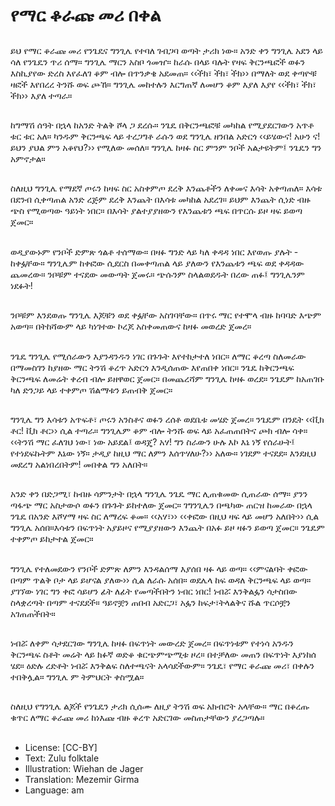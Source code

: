 # የማር ቆራጩ መሪ በቀል

##
ይህ የማር ቆራጩ መሪ የንጌዴና ግንጊሌ የተባለ ገብጋባ ወጣት ታሪክ ነው። አንድ ቀን ግንጊሌ አደን ላይ ሳለ የንጌዴን ጥሪ ሰማ። ግንጊሌ ማርን አስቦ ጎመዠ። ከራሱ በላይ ባሉት የዛፍ ቅርንጫፎች ወፉን እስኪያየው ድረስ እየፈለገ ቆም ብሎ በጥንቃቄ አደመጠ። ‹‹ችክ፣ ችክ፣ ችክ›› በማለት ወደ ቀጣዮቹ ዛፎች እየበረረ ትንሹ ወፍ ጮኸ። ግንጊሌ መከተሉን እርግጠኛ ለመሆን ቆም እያለ እያየ ‹‹ችክ፣ ችክ፣ ችክ›› እያለ ተጣራ።

##
ከግማሽ ሰዓት በኋላ ከአንድ ትልቅ ሾላ ጋ ደረሱ። ንጌዴ በቅርንጫፎቹ መካከል የሚያደርገውን አጥቶ ቱር ቱር አለ። ካንዱም ቅርንጫፍ ላይ ተረጋግቶ ራሱን ወደ ግንጊሌ ዘንበል አድርጎ ‹‹ይሄውና! አሁን ና! ይህን ያህል ምን አቆየህ?›› የሚለው መሰለ። ግንጊሌ ከዛፉ ስር ምንም ንቦች አልታዩትም፤ ንጌዴን ግን አምኖታል።

##
ስለዚህ ግንጊሌ የማደኛ ጦሩን ከዛፍ ስር አስቀምጦ ደረቅ እንጨቶችን ለቀመና እሳት አቀጣጠለ። እሳቱ በደንብ ሲቀጣጠል አንድ ረጅም ደረቅ እንጨት በእሳቱ መካከል አደረገ። ይህም እንጨት ሲነድ ብዙ ጭስ የሚወጣው ዓይነት ነበር። በእሳት ያልተያያዘውን የእንጨቱን ጫፍ በጥርሱ ይዞ ዛፍ ይወጣ ጀመር።

##
ወዲያውኑም የንቦች ድምጽ ጎልቶ ተሰማው። በዛፉ ግንድ ላይ ካለ ቀዳዳ ነበር እየወጡ ያሉት - ከቀፏቸው። ግንጊሌም ከቀፎው ሲደርስ በመቀጣጠል ላይ ያለውን የእንጨቱን ጫፍ ወደ ቀዳዳው ጨመረው። ንቦቹም ተናደው መውጣት ጀመሩ። ጭሱንም ስላልወደዱት በረው ጠፉ፤ ግንጊሌንም ነደፉት!

##
ንቦቹም እንደወጡ ግንጊሌ እጆቹን ወደ ቀፏቸው አስገባቸው። በጥሩ ማር የተሞላ ብዙ ከባባድ እጭም አወጣ። በትከሻውም ላይ ካነገተው ኮረጆ አስቀመጠውና ከዛፉ መወረድ ጀመረ።

##
ንጌዴ ግንጊሌ የሚሰራውን እያንዳንዱን ነገር በጉጉት እየተከታተለ ነበር። ለማር ቆረጣ ስለመራው በማመስገን ከያዘው ማር ትንሽ ቆረጥ አድርጎ እንዲሰጠው እየጠበቀ ነበር። ንጌዴ ከቅርንጫፍ ቅርንጫፍ ለመሬት ቀረብ ብሎ ይዘዋወር ጀመር። በመጨረሻም ግንጊሌ ከዛፉ ወረደ። ንጌዴም ከአጠገቡ ካለ ድንጋይ ላይ ተቀምጦ ሽልማቱን ይጠብቅ ጀመር።

##
ግንጊሌ ግን እሳቱን አጥፍቶ፣ ጦሩን አንስቶና ወፉን ረሰቶ ወደቤቱ መሄድ ጀመረ። ንጌዴም በንዴት ‹‹ቪክ ቶር! ቪክ ቶር›› ሲል ተጣራ። ግንጊሌም ቆም ብሎ ትንሹ ወፍ ላይ አፈጠጠበትና ጮክ ብሎ ሳቀ። ‹‹ትንሽ ማር ፈለገህ ነው፣ ነው አይደል፤ ወዳጄ? አሃ! ግን ስራውን ሁሉ እኮ እኔ ነኝ የሰራሁት፤ የተነደፍኩትም እኔው ነኝ። ታዲያ ከዚህ ማር ለምን እሰጥሃለሁ?›› አለው። ነገደም ተናደደ። እንደዚህ መደረግ አልነበረበትም! መበቀል ግን አለበት።

##
አንድ ቀን በድጋሚ፣ ከብዙ ሳምንታት በኋላ ግንጊሌ ንጌዴ ማር ሊጠቁመው ሲጠራው ሰማ። ያንን ጣፋጭ ማር አስታውሶ ወፉን በጉጉት ይከተለው ጀመር። ገግንጊሌን በጫካው ጠርዝ ከመራው በኋላ ንጌዴ በአንድ እሾሃማ ዛፍ ስር ለማረፍ ቆመ። ‹‹አሃ፣›› ‹‹ቀፎው በዚህ ዛፍ ላይ መሆን አለበት›› ሲል ግንጊሌ አሰበ።እሳቱን በፍጥነት አያይዞና የሚያያዘውን እንጨት በአፉ ይዞ ዛፉን ይወጣ ጀመር። ንጌዴም ተቀምጦ ይከታተል ጀመር።

##
ግንጊሌ የተለመደውን የንቦች ድምጽ ለምን እንዳልሰማ እያሰበ ዛፉ ላይ ወጣ። ‹‹ምናልባት ቀፎው በጣም ጥልቅ ቦታ ላይ ይሆናል ያለው›› ሲል ለራሱ አሰበ። ወደሌላ ከፍ ወዳለ ቅርንጫፍ ላይ ወጣ። ያገኘው ነገር ግን ቀፎ ሳይሆን ፊት ለፊት የመጣችበትን ነብር ነበር! ነብሯ እንቅልፏን ሳታስበው ስላቋረጣት በጣም ተናደደች። ዓይኖቿን ጠበብ አድርጋ፣ አፏን ከፍታ፣ትላልቅና ሹል ጥርሶቿን አገጠጠችበት።

##
ነብሯ ለቀም ሳታደርገው ግንጊሌ ከዛፉ በፍጥነት መውረድ ጀመረ። በፍጥነቱም የተነሳ አንዱን ቅርንጫፍ ስቶት መሬት ላይ ክፉኛ ወድቆ ቁርጭምጭሚቱ ዞረ። በተቻለው መጠን በፍጥነት እያነከሰ ሄደ። ዕድሉ ረድቶት ነብሯ እንቅልፍ ስለተጫናት አላሳደችውም። ንጌዴ፣ የማር ቆራጩ መሪ፣ በቀሉን ተበቅሏል። ግንጊሌ ም ትምህርት ቀስሟል።

##
ስለዚህ የግንጊሌ ልጆች የንጌዴን ታሪክ ሲሰሙ ለዚያ ትንሽ ወፍ አክብሮት አላቸው። ማር በቆረጡ ቁጥር ለማር ቆራጩ መሪ ከነእጩ ብዙ ቆረጥ አድርገው መስጠታቸውን ያረጋጣሉ።

##
* License: [CC-BY]
* Text: Zulu folktale
* Illustration: Wiehan de Jager
* Translation: Mezemir Girma
* Language: am
